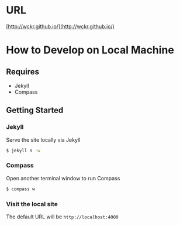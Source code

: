 # URL

[http://wckr.github.io/](http://wckr.github.io/)

# How to Develop on Local Machine

## Requires

- Jekyll
- Compass

## Getting Started

### Jekyll

Serve the site locally via Jekyll

```bash
$ jekyll s -w
```

### Compass

Open another terminal window to run Compass

```bash
$ compass w
```

### Visit the local site

The default URL will be `http://localhost:4000`
